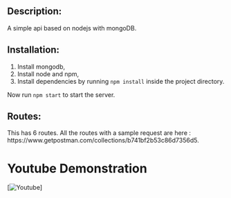 <h2>Description:</h2>
A simple api based on nodejs with mongoDB.


<h2>Installation:</h2>

1. Install mongodb,
2. Install node and npm,
3. Install dependencies by running `npm install` inside the project directory.

Now run `npm start` to start the server.

<h2>Routes:</h2>
This has 6 routes. All the routes with a sample request are here : https://www.getpostman.com/collections/b741bf2b53c86d7356d5.


# Youtube Demonstration
[![Youtube](https://www.youtube.com/watch?v=OHtEdx5IZ88)]

